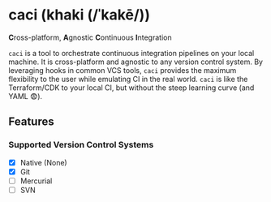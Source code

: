 # caci (khaki (/ˈkakē/))

**C**ross-platform, **A**gnostic **C**ontinuous **I**ntegration

`caci` is a tool to orchestrate continuous integration pipelines on your local machine. It is cross-platform and agnostic to any version control system. By leveraging hooks in common VCS tools, `caci` provides the maximum flexibility to the user while emulating CI in the real world. `caci` is like the Terraform/CDK to your local CI, but without the steep learning curve (and YAML 😨).

## Features

### Supported Version Control Systems
- [x] Native (None)
- [x] Git
- [ ] Mercurial
- [ ] SVN